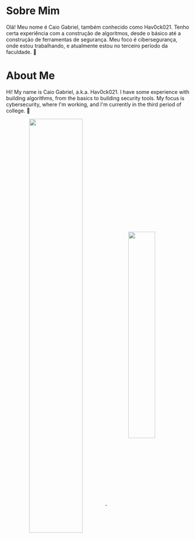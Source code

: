 # Sobre Mim

Olá! Meu nome é Caio Gabriel, também conhecido como Hav0ck021. Tenho certa experiência com a construção de algoritmos, desde o básico até a construção de ferramentas de segurança. Meu foco é cibersegurança, onde estou trabalhando, e atualmente estou no terceiro período da faculdade. 🤗

# About Me

Hi! My name is Caio Gabriel, a.k.a. Hav0ck021. I have some experience with building algorithms, from the basics to building security tools. My focus is cybersecurity, where I'm working, and I'm currently in the third period of college. 🤗

<a align="center" href="https://github.com/Hav0ck021">
  <img width="53.8%" align="center" src="https://github-readme-stats.vercel.app/api?username=Hav0ck021&show_icons=true&hide_rank=false&hide_title=true&include_all_commits=false&bg_color=161320&text_color=D9E0EE&icon_color=DDB6F2&title_color=96CDFB" />
  <img width="38%" align="center" src="https://github-readme-stats.vercel.app/api/top-langs/?username=Hav0ck021&layout=compact&exclude_repo=vim-colorschemes-collection&langs_count=10&bg_color=161320&text_color=D9E0EE&icon_color=DDB6F2&title_color=96CDFB" />
</a>
